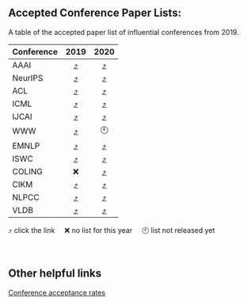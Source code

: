 ## Accepted Conference Paper Lists:
A table of the accepted paper list of influential conferences from 2019.

| **Conference** | 2019 | 2020 |
| :----------| :----:| :----:|
| AAAI       | [:arrow_heading_up:](https://aaai.org/Conferences/AAAI-19/wp-content/uploads/2018/11/AAAI-19_Accepted_Papers.pdf) | [:arrow_heading_up:](https://aaai.org/Conferences/AAAI-20/wp-content/uploads/2020/01/AAAI-20-Accepted-Paper-List.pdf) |
| NeurIPS       | [:arrow_heading_up:](https://papers.nips.cc/book/advances-in-neural-information-processing-systems-32-2019) | [:arrow_heading_up:](https://neurips.cc/Conferences/2020/AcceptedPapersInitial) |
| ACL      | [:arrow_heading_up:](https://www.aclweb.org/anthology/volumes/P19-1/) | [:arrow_heading_up:](https://acl2020.org/program/accepted/) |
| ICML | [:arrow_heading_up:](https://www.idiap.ch/~katharas/pages/accepted-papers-at-icml-2019.html) | [:arrow_heading_up:](https://icml.cc/Conferences/2020/Schedule?type=Poster) |
| IJCAI | [:arrow_heading_up:](https://www.ijcai19.org/accepted-papers.html) | [:arrow_heading_up:](http://static.ijcai.org/2020-accepted_papers.html) |
| WWW | [:arrow_heading_up:](https://www2019.thewebconf.org/accepted-papers) | :clock10: |
| EMNLP | [:arrow_heading_up:](https://github.com/roomylee/EMNLP-2019-Papers) | [:arrow_heading_up:](https://2020.emnlp.org/papers/main) |
| ISWC | [:arrow_heading_up:](https://iswc2019.semanticweb.org/accepted-papers/) | [:arrow_heading_up:](https://iswc2020.semanticweb.org/program/accepted-papers/) |
| COLING | :x: | [:arrow_heading_up:](https://coling2020.org/pages/accepted_papers_main_conference.html) |
| CIKM | [:arrow_heading_up:](https://dblp.org/db/conf/cikm/cikm2019.html) | [:arrow_heading_up:](https://www.cikm2020.org/accepted-papers/accepted-research-papers/) |
| NLPCC | [:arrow_heading_up:](http://tcci.ccf.org.cn/conference/2019/acceptpapers.php) | [:arrow_heading_up:](http://tcci.ccf.org.cn/conference/2020/acceptpapers.php) |
| VLDB | [:arrow_heading_up:](https://vldb.org/2019/?papers-research) | [:arrow_heading_up:](https://vldb2020.org/accepted-papers.html) |

:arrow_heading_up: click the link &nbsp; &nbsp;  :x: no list for this year &nbsp; &nbsp;  :clock10: list not released yet

<br>

## Other helpful links 

[Conference acceptance rates](https://aclweb.org/aclwiki/Conference_acceptance_rates)
